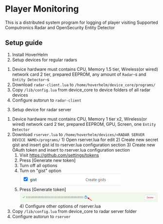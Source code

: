 # Player Monitoring
This is a distributed system program for logging of player visiting
Supported Computronics Radar and OpenSecurity Entity Detector
## Setup guide
1. Install HoverHelm
2. Setup devices for regular radars
  1) Device hardware must contains CPU, Memory 1.5 tier, Wireless(or wired) network card 2 tier, prepared EEPROM, any amount of `Radar`-s and `Entity Detector`-s
  2) Download `radar-client.lua` to `/home/hoverhelm/device_core/programs/`
  3) Copy `/lib/config.lua` from device_core to device folders of all radar devices
  4) Configure autorun to `radar-client`
3. Setup device for radar server
  1) Device hardware must contains CPU, Memory 1 tier x2, Wireless(or wired) network card 2 tier, prepared EEPROM, GPU, Screen, one `Entity Detector`
  2) Download `rserver.lua` to `/home/hoverhelm/devices/<RADAR SERVER DEVICE NAME>/programs/`
    1) Open rserver.lua for edit
    2) Create new secret gist and insert gist id to rserver.lua configuration section
    3) Create new OAuth token and insert to rserver.lua configuration section
      1. Visit https://github.com/settings/tokens
      2. Press [Generate new token]
      3. Turn off all options
      4. Turn on "gist" option 
     ![help](https://github.com/hohserg1/OpenComputersPrograms/blob/master/player-monitoring/help1.png?raw=true)
      5. Press [Generate token]
     ![help](https://github.com/hohserg1/OpenComputersPrograms/blob/master/player-monitoring/help2.png?raw=true)
    4) Configure other options of rserver.lua
  3) Copy `/lib/config.lua` from device_core to radar server folder
  4) Configure autorun to `rserver`
